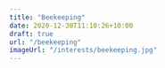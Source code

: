 ```yaml
---
title: "Beekeeping"
date: 2020-12-30T11:10:26+10:00
draft: true
url: "/beekeeping"
imageUrl: "/interests/beekeeping.jpg"
---
```

